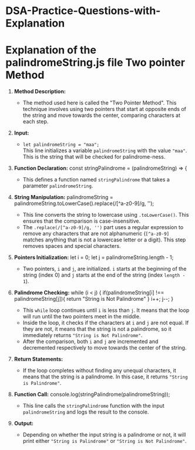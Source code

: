 # DSA-Practice-Questions-with-Explanation

# Explanation of the palindromeString.js file Two pointer Method

1. **Method Description:**
   - The method used here is called the "Two Pointer Method". This technique involves using two pointers that start at opposite ends of the string and move towards the center, comparing characters at each step.

2. **Input:**
   - `let palindromeString = "maa";`  
     This line initializes a variable `palindromeString` with the value `"maa"`. This is the string that will be checked for palindrome-ness.

3. **Function Declaration:**
   const stringPalindrome = (palindromeString) => {
   - This defines a function named `stringPalindrome` that takes a parameter `palindromeString`.

4. **String Manipulation:**
   palindromeString = palindromeString.toLowerCase().replace(/[^a-z0-9]/g, '');
   - This line converts the string to lowercase using `.toLowerCase()`. This ensures that the comparison is case-insensitive.
   - The `.replace(/[^a-z0-9]/g, '')` part uses a regular expression to remove any characters that are not alphanumeric (`[^a-z0-9]` matches anything that is not a lowercase letter or a digit). This step removes spaces and special characters.

5. **Pointers Initialization:**
   let i = 0;
   let j = palindromeString.length - 1;
   - Two pointers, `i` and `j`, are initialized. `i` starts at the beginning of the string (index 0) and `j` starts at the end of the string (index `length - 1`).

6. **Palindrome Checking:**
   while (i < j) {
       if(palindromeString[i] !== palindromeString[j]){
           return "String is Not Palindrome"
       }
       i++;
       j--;
   }
   - This `while` loop continues until `i` is less than `j`. It means that the loop will run until the two pointers meet in the middle.
   - Inside the loop, it checks if the characters at `i` and `j` are not equal. If they are not, it means that the string is not a palindrome, so it immediately returns `"String is Not Palindrome"`.
   - After the comparison, both `i` and `j` are incremented and decremented respectively to move towards the center of the string.

7. **Return Statements:**
   - If the loop completes without finding any unequal characters, it means that the string is a palindrome. In this case, it returns `"String is Palindrome"`.

8. **Function Call:**
   console.log(stringPalindrome(palindromeString));
   - This line calls the `stringPalindrome` function with the input `palindromeString` and logs the result to the console.

9. **Output:**
   - Depending on whether the input string is a palindrome or not, it will print either `"String is Palindrome"` or `"String is Not Palindrome"`.